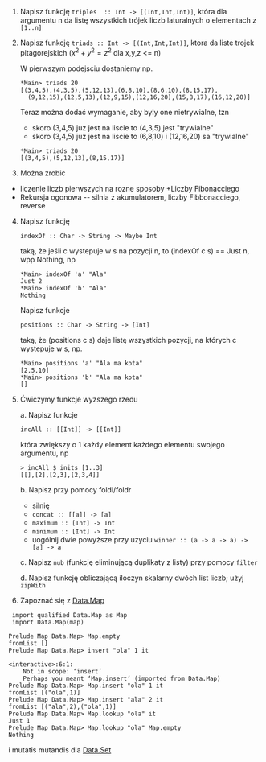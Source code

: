 1. Napisz funkcję `triples  :: Int -> [(Int,Int,Int)]`, która dla argumentu n da listę wszystkich trójek liczb laturalnych o elementach z `[1..n]`

2. Napisz funkcję `triads :: Int -> [(Int,Int,Int)]`, ktora da liste trojek pitagorejskich  ($x^2 + y^2 = z^2$ dla x,y,z <= n)

    W pierwszym podejsciu dostaniemy np.

    ~~~~
    *Main> triads 20
    [(3,4,5),(4,3,5),(5,12,13),(6,8,10),(8,6,10),(8,15,17),
      (9,12,15),(12,5,13),(12,9,15),(12,16,20),(15,8,17),(16,12,20)]
    ~~~~

    Teraz można dodać wymaganie, aby byly one nietrywialne, tzn
     - skoro (3,4,5) juz jest na liscie to (4,3,5) jest "trywialne"
     - skoro (3,4,5) juz jest na liscie to (6,8,10) i (12,16,20) sa "trywialne"

    ~~~~
    *Main> triads 20
    [(3,4,5),(5,12,13),(8,15,17)]
    ~~~~

3. Można zrobic 
 + liczenie liczb pierwszych na rozne sposoby
 +Liczby Fibonacciego
 + Rekursja ogonowa -- silnia z akumulatorem, liczby Fibbonacciego, reverse

4. Napisz funkcję

    ~~~~
    indexOf :: Char -> String -> Maybe Int
    ~~~~

    taką, że jeśli c wystepuje w s na pozycji n, to (indexOf c s)  == Just n, wpp Nothing, np

    ~~~~
    *Main> indexOf 'a' "Ala"
    Just 2
    *Main> indexOf 'b' "Ala"
    Nothing
    ~~~~

    Napisz funkcje 

    ~~~~
    positions :: Char -> String -> [Int]
    ~~~~

    taką, że (positions c s) daje listę wszystkich pozycji, na których c wystepuje w s, np.

    ~~~~
    *Main> positions 'a' "Ala ma kota"
    [2,5,10]
    *Main> positions 'b' "Ala ma kota"
    []
    ~~~~

5. Ćwiczymy funkcje wyzszego rzedu

    a. Napisz funkcje
    ```
    incAll :: [[Int]] -> [[Int]]
    ```
    która zwiększy o 1 każdy element każdego elementu swojego argumentu, np
    ```
    > incAll $ inits [1..3]
    [[],[2],[2,3],[2,3,4]]
    ```
    b. Napisz przy pomocy foldl/foldr

    *   silnię
    *   `concat :: [[a]] -> [a]`
    * `maximum :: [Int] -> Int`
    * `minimum :: [Int] -> Int`
    * uogólnij dwie powyższe przy uzyciu `winner :: (a -> a -> a) -> [a] -> a`

    c. Napisz `nub` (funkcję eliminującą duplikaty z listy) przy pomocy `filter`

    d. Napisz funkcję obliczającą iloczyn skalarny dwóch list liczb; użyj `zipWith`


6. Zapoznać się z [Data.Map](http://hackage.haskell.org/package/containers-0.5.6.3/docs/Data-Map-Lazy.html)


~~~
 import qualified Data.Map as Map
 import Data.Map(map)

Prelude Map Data.Map> Map.empty
fromList []
Prelude Map Data.Map> insert "ola" 1 it

<interactive>:6:1:
    Not in scope: ‘insert’
    Perhaps you meant ‘Map.insert’ (imported from Data.Map)
Prelude Map Data.Map> Map.insert "ola" 1 it
fromList [("ola",1)]
Prelude Map Data.Map> Map.insert "ala" 2 it
fromList [("ala",2),("ola",1)]
Prelude Map Data.Map> Map.lookup "ola" it
Just 1
Prelude Map Data.Map> Map.lookup "ola" Map.empty
Nothing
~~~

i mutatis mutandis dla [Data.Set](http://hackage.haskell.org/package/containers-0.5.7.1/docs/Data-Set.html) 
